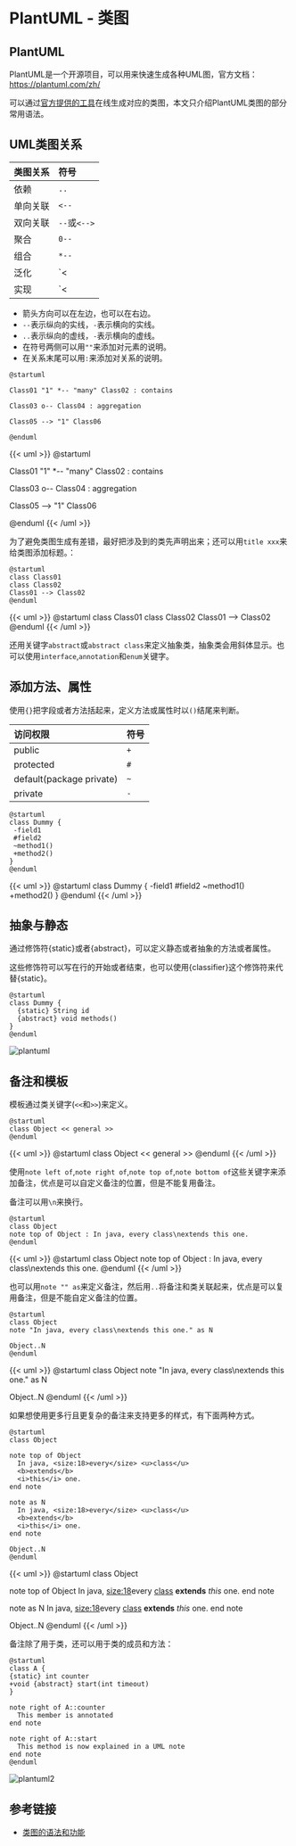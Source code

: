 # PlantUML - 类图

## PlantUML

PlantUML是一个开源项目，可以用来快速生成各种UML图，官方文档：https://plantuml.com/zh/

可以通过[官方提供的工具](http://www.plantuml.com/plantuml/uml/SyfFKj2rKt3CoKnELR1Io4ZDoSa70000)在线生成对应的类图，本文只介绍PlantUML类图的部分常用语法。
<!--more-->

## UML类图关系

|类图关系|符号|
|:-|:-|
|依赖|`..`|
|单向关联|`<--`|
|双向关联|`--`或`<-->`|
|聚合|`0--`|
|组合|`*--`|
|泛化|`<|--`|
|实现|`<|..`|

* 箭头方向可以在左边，也可以在右边。
* `--`表示纵向的实线，`-`表示横向的实线。
* `..`表示纵向的虚线，`-`表示横向的虚线。
* 在符号两侧可以用`""`来添加对元素的说明。
* 在关系末尾可以用`:`来添加对关系的说明。

```plantuml
@startuml

Class01 "1" *-- "many" Class02 : contains

Class03 o-- Class04 : aggregation

Class05 --> "1" Class06

@enduml
```

{{< uml >}}
@startuml

Class01 "1" *-- "many" Class02 : contains

Class03 o-- Class04 : aggregation

Class05 --> "1" Class06

@enduml
{{< /uml >}}

为了避免类图生成有差错，最好把涉及到的类先声明出来；还可以用`title xxx`来给类图添加标题。：

```plantuml
@startuml
class Class01
class Class02
Class01 --> Class02
@enduml
```

{{< uml >}}
@startuml
class Class01
class Class02
Class01 --> Class02
@enduml
{{< /uml >}}

还用关键字`abstract`或`abstract class`来定义抽象类，抽象类会用斜体显示。也可以使用`interface`,`annotation`和`enum`关键字。

## 添加方法、属性

使用`{}`把字段或者方法括起来，定义方法或属性时以`()`结尾来判断。

|访问权限|符号|
|:-|:-|
|public|`+`|
|protected|`#`|
|default(package private)|`~`|
|private|`-`|

```plantuml
@startuml
class Dummy {
 -field1
 #field2
 ~method1()
 +method2()
}
@enduml
```

{{< uml >}}
@startuml
class Dummy {
 -field1
 #field2
 ~method1()
 +method2()
}
@enduml
{{< /uml >}}

## 抽象与静态

通过修饰符{static}或者{abstract}，可以定义静态或者抽象的方法或者属性。

这些修饰符可以写在行的开始或者结束，也可以使用{classifier}这个修饰符来代替{static}。

```plantuml
@startuml
class Dummy {
  {static} String id
  {abstract} void methods()
}
@enduml
```

![plantuml](https://www.plantuml.com/plantuml/png/SoWkIImgAStDuKhEIImkLd0fpSsjLAZcKb2e1igKP2RNAWIN56NcfIjafe044vEAIueIaqjg5ShoCrCKSbDBCl9JYZKqkMgv75BpKa060G00)

## 备注和模板

模板通过类关键字(`<<`和`>>`)来定义。

```plantuml
@startuml
class Object << general >>
@enduml
```

{{< uml >}}
@startuml
class Object << general >>
@enduml
{{< /uml >}}

使用`note left of`,`note right of`,`note top of`,`note bottom of`这些关键字来添加备注，优点是可以自定义备注的位置，但是不能复用备注。

备注可以用`\n`来换行。

```plantuml
@startuml
class Object
note top of Object : In java, every class\nextends this one.
@enduml
```

{{< uml >}}
@startuml
class Object
note top of Object : In java, every class\nextends this one.
@enduml
{{< /uml >}}

也可以用`note "" as`来定义备注，然后用`..`将备注和类关联起来，优点是可以复用备注，但是不能自定义备注的位置。

```plantuml
@startuml
class Object
note "In java, every class\nextends this one." as N

Object..N
@enduml
```

{{< uml >}}
@startuml
class Object
note "In java, every class\nextends this one." as N

Object..N
@enduml
{{< /uml >}}

如果想使用更多行且更复杂的备注来支持更多的样式，有下面两种方式。

```plantuml
@startuml
class Object

note top of Object
  In java, <size:18>every</size> <u>class</u>
  <b>extends</b>
  <i>this</i> one.
end note

note as N
  In java, <size:18>every</size> <u>class</u>
  <b>extends</b>
  <i>this</i> one.
end note

Object..N
@enduml
```

{{< uml >}}
@startuml
class Object

note top of Object
  In java, <size:18>every</size> <u>class</u>
  <b>extends</b>
  <i>this</i> one.
end note

note as N
  In java, <size:18>every</size> <u>class</u>
  <b>extends</b>
  <i>this</i> one.
end note

Object..N
@enduml
{{< /uml >}}

备注除了用于类，还可以用于类的成员和方法：

```plantuml
@startuml
class A {
{static} int counter
+void {abstract} start(int timeout)
}

note right of A::counter
  This member is annotated
end note

note right of A::start
  This method is now explained in a UML note
end note
@enduml
```

![plantuml2](https://www.plantuml.com/plantuml/png/ROyn3i8m34NtdEAF86xGgTrXWmEuYQ6H6WSbBY1LlJjk9TI5xUlhlM-vhKf5fpGwFrAjw32xsJgDVa4KXS-JA1TtUkKOC5DVjP3N1PjuM16DYVEaHxSu9raP9Ju6HRwZQvgV3ro7M94uzLnWYSHOKWwE9M3r_jZRaTtL8GTpZNw3Fy-Heh0L0iBjSjv6zhNMqlhO5m00)

## 参考链接

* [类图的语法和功能](https://plantuml.com/zh/class-diagram)